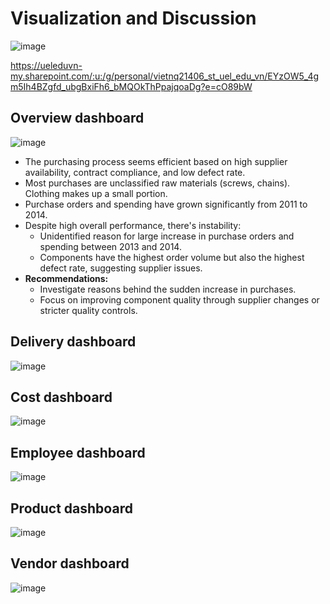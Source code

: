 # Visualization and Discussion
![image](https://github.com/nwviet/bi_project/assets/93283149/9266d8d9-b5bc-46dd-8656-1e2a8c2dea41)

https://ueleduvn-my.sharepoint.com/:u:/g/personal/vietnq21406_st_uel_edu_vn/EYzOW5_4gm5Ih4BZgfd_ubgBxiFh6_bMQOkThPpajqoaDg?e=cO89bW 

## Overview dashboard
![image](https://github.com/nwviet/bi_project/assets/93283149/bfbadfdc-7625-46b9-9464-1d01cbddbfc4)
- The purchasing process seems efficient based on high supplier availability, contract compliance, and low defect rate.
- Most purchases are unclassified raw materials (screws, chains). Clothing makes up a small portion.
- Purchase orders and spending have grown significantly from 2011 to 2014.
- Despite high overall performance, there's instability:
  + Unidentified reason for large increase in purchase orders and spending between 2013 and 2014.
  + Components have the highest order volume but also the highest defect rate, suggesting supplier issues.
- **Recommendations:**
  + Investigate reasons behind the sudden increase in purchases.
  + Focus on improving component quality through supplier changes or stricter quality controls.

## Delivery dashboard
![image](https://github.com/nwviet/bi_project/assets/93283149/3e1e919e-5fbb-4a2f-8036-cfe388963f21)

## Cost dashboard
![image](https://github.com/nwviet/bi_project/assets/93283149/fcf34744-1622-49c7-8201-8e62eb3bd1f3)

## Employee dashboard
![image](https://github.com/nwviet/bi_project/assets/93283149/44a861c5-d277-46fb-8b8d-52eb1c9dd5f6)

## Product dashboard
![image](https://github.com/nwviet/bi_project/assets/93283149/6ad37838-a766-4bcb-812e-f59663039d19)

## Vendor dashboard
![image](https://github.com/nwviet/bi_project/assets/93283149/0a9b06b9-7b3e-4782-b498-4e5932157440)
